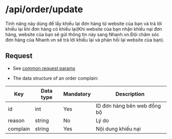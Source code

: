 # /api/order/update
Tính năng này dùng để lấy khiếu lại đơn hàng từ website của bạn và trả lời khiếu lại khi đơn hàng có khiếu lại(Khi website của bạn nhận khiếu nại đơn hàng, website của bạn sẽ gửi thông tin này sang Nhanh.vn.Đội chăm sóc đơn hàng của Nhanh.vn sẽ trả lời khiếu lại và phản hồi lại website của bạn).

## Request

- See [common request params](/api.md#request)

- The data structure of an order complain: 

Key | Data type | Mandatory | Description
---- | ------|------|-----
id | int | Yes | ID đơn hàng bên web đồng bộ
reason | string | No | Lý do
complain | string | Yes | Nội dung khiếu nại

